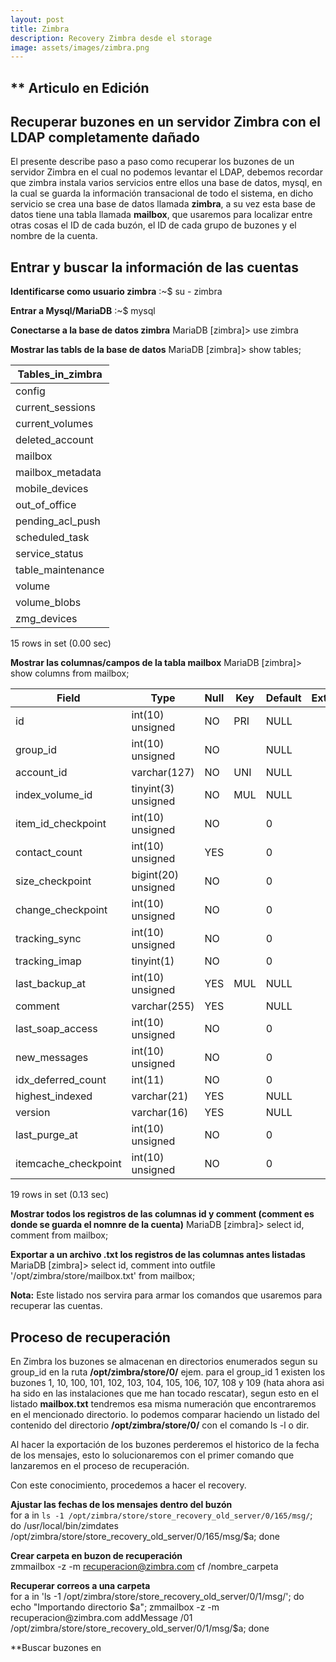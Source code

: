```yaml
---
layout: post
title: Zimbra
description: Recovery Zimbra desde el storage
image: assets/images/zimbra.png
---
```

## ** Articulo en Edición ##
## Recuperar buzones en un servidor Zimbra con el LDAP completamente dañado ##
El presente describe paso a paso como recuperar los buzones de un servidor Zimbra en el cual no podemos levantar el LDAP, debemos recordar que zimbra instala varios servicios entre ellos una base de datos, mysql, en la cual se guarda la información transacional de todo el sistema, en dicho servicio se crea una base de datos llamada **zimbra**, a su vez esta base de datos tiene una tabla llamada **mailbox**, que usaremos para localizar entre otras cosas el ID de cada buzón, el ID de cada grupo de buzones y el nombre de la cuenta.

## Entrar y buscar la información de las cuentas ##
**Identificarse como usuario zimbra**
:~$ su - zimbra

**Entrar a Mysql/MariaDB**
:~$ mysql

**Conectarse a la base de datos zimbra**
MariaDB [zimbra]> use zimbra

**Mostrar las tabls de la base de datos**
MariaDB [zimbra]> show tables;

| Tables_in_zimbra  |
|-------------------|
| config            |
| current_sessions  |
| current_volumes   |
| deleted_account   |
| mailbox           |
| mailbox_metadata  |
| mobile_devices    |
| out_of_office     |
| pending_acl_push  |
| scheduled_task    |
| service_status    |
| table_maintenance |
| volume            |
| volume_blobs      |
| zmg_devices       |
15 rows in set (0.00 sec)

**Mostrar las columnas/campos de la tabla mailbox**
MariaDB [zimbra]> show columns from mailbox;

| Field                | Type                | Null | Key | Default | Extra |
|----------------------|---------------------|------|-----|---------|-------|
| id                   | int(10) unsigned    | NO   | PRI | NULL    |       |
| group_id             | int(10) unsigned    | NO   |     | NULL    |       |
| account_id           | varchar(127)        | NO   | UNI | NULL    |       |
| index_volume_id      | tinyint(3) unsigned | NO   | MUL | NULL    |       |
| item_id_checkpoint   | int(10) unsigned    | NO   |     | 0       |       |
| contact_count        | int(10) unsigned    | YES  |     | 0       |       |
| size_checkpoint      | bigint(20) unsigned | NO   |     | 0       |       |
| change_checkpoint    | int(10) unsigned    | NO   |     | 0       |       |
| tracking_sync        | int(10) unsigned    | NO   |     | 0       |       |
| tracking_imap        | tinyint(1)          | NO   |     | 0       |       |
| last_backup_at       | int(10) unsigned    | YES  | MUL | NULL    |       |
| comment              | varchar(255)        | YES  |     | NULL    |       |
| last_soap_access     | int(10) unsigned    | NO   |     | 0       |       |
| new_messages         | int(10) unsigned    | NO   |     | 0       |       |
| idx_deferred_count   | int(11)             | NO   |     | 0       |       |
| highest_indexed      | varchar(21)         | YES  |     | NULL    |       |
| version              | varchar(16)         | YES  |     | NULL    |       |
| last_purge_at        | int(10) unsigned    | NO   |     | 0       |       |
| itemcache_checkpoint | int(10) unsigned    | NO   |     | 0       |       |
19 rows in set (0.13 sec)

**Mostrar todos los registros de las columnas id y comment (comment es donde se guarda el nomnre de la cuenta)**
MariaDB [zimbra]> select id, comment from mailbox;

**Exportar a un archivo .txt los registros de las columnas antes listadas**
MariaDB [zimbra]> select id, comment into outfile '/opt/zimbra/store/mailbox.txt' from mailbox;

**Nota:**
Este listado nos servira para armar los comandos que usaremos para recuperar las cuentas.

## Proceso de recuperación ##
En Zimbra los buzones se almacenan en directorios enumerados segun su group_id en la ruta **/opt/zimbra/store/0/** ejem. para el group_id 1 existen los buzones 1, 10, 100, 101, 102, 103, 104, 105, 106, 107, 108 y 109 (hata ahora asi ha sido en las instalaciones que me han tocado rescatar), segun esto en el listado **mailbox.txt** tendremos esa misma numeración  que encontraremos en el mencionado directorio. lo podemos comparar haciendo un listado del contenido del directorio **/opt/zimbra/store/0/** con el comando ls -l o dir.

Al hacer la exportación de los buzones perderemos el historico de la fecha de los mensajes, esto lo solucionaremos con el primer comando que lanzaremos en el proceso de recuperación.

Con este conocimiento, procedemos a hacer el recovery.

**Ajustar las fechas de los mensajes dentro del buzón**  
for a in `ls -1 /opt/zimbra/store/store_recovery_old_server/0/165/msg/`; do /usr/local/bin/zimdates /opt/zimbra/store/store_recovery_old_server/0/165/msg/$a; done  

**Crear carpeta en buzon de recuperación**  
zmmailbox -z -m recuperacion@zimbra.com cf /nombre_carpeta

**Recuperar correos a una carpeta**  
for a in 'ls -1 /opt/zimbra/store/store_recovery_old_server/0/1/msg/'; do echo "Importando directorio $a"; zmmailbox -z -m recuperacion@zimbra.com addMessage /01 /opt/zimbra/store/store_recovery_old_server/0/1/msg/$a; done

**Buscar buzones en 
